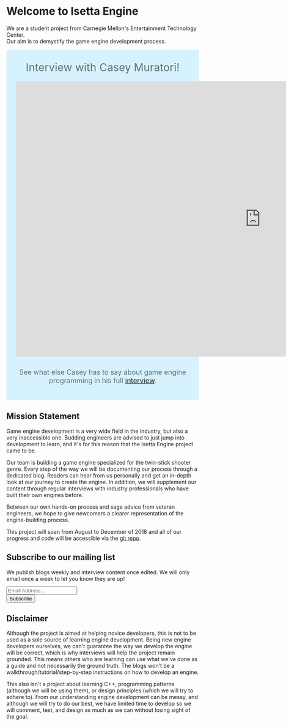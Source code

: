 # Welcome to Isetta Engine

We are a student project from Carnegie Mellon's Entertainment Technology Center.  
Our aim is to demystify the game engine development process.

<div class="vc_row element-row row vc_custom_1478727859541">
	<div class="wpb_column vc_column_container vc_col-sm-12">
		<div class="wpb_wrapper">
			<div class="fw-section hb-fw-599b22a654ae9 without-border no-overlay light-style" style="background-color:#d6f2ff;
 	background-image:url(https://www.litmos.com/wp-content/uploads/2017/04/learning-automation-lms-training.jpg);
 	background-size:cover;
 	padding-top:20px;
 	padding-bottom:40px;
	border-radius: 4px;">
				<div class="row fw-content-wrap" style="padding-bottom:10px;">
					<div class="col-12 nbm">
						<div style="text-align: center; font-size: 28px;
 	line-height: 52px;">
							<span style="color:rgba(0,0,0,0.54);">Interview with Casey Muratori!</span>
						</div>
					</div>
				</div>
				<div class="video-wrapper" style="width: 90%; margin: auto; min-height: 400px">
					<iframe width="1280" height="720" src="https://www.youtube.com/embed/S_JBMqh5eQo?rel=0" frameborder="0" allow="autoplay; encrypted-media" allowfullscreen></iframe>
				</div>
				<div class="row fw-content-wrap">
					<div class="col-12 nbm">
						<div style="text-align: center; font-size: 18px; line-height: 22px; padding: 30px 5px 0px 5px;">
							<span style="color:rgba(0,0,0,0.54);">See what else Casey has to say about game engine programming in his full <a href="interviews/CaseyMuratori-interview">interview</a>.</span>
						</div>
					</div>
				</div>
			</div>
		</div>
	</div>
</div>

## Mission Statement

Game engine development is a very wide field in the industry, but also a very inaccessible one. Budding engineers are advised to just jump into development to learn, and it's for this reason that the Isetta Engine project came to be.

Our team is building a game engine specialized for the twin-stick shooter genre. Every step of the way we will be documenting our process through a dedicated blog. Readers can hear from us personally and get an in-depth look at our journey to create the engine.
In addition, we will supplement our content through regular interviews with industry professionals who have built their own engines before. 

Between our own hands-on process and sage advice from veteran engineers, we hope to give newcomers a clearer representation of the engine-building process. 

This project will span from August to December of 2018 and all of our progress and code will be accessible via the [git repo](https://github.com/Isetta-Team/Isetta-Engine).

<!-- Begin MailChimp Signup Form -->
<link href="//cdn-images.mailchimp.com/embedcode/classic-10_7.css" rel="stylesheet" type="text/css">
<div id="mc_embed_signup">
	<form action="https://isetta.us19.list-manage.com/subscribe/post?u=1d83cb806c55e205be26db856&amp;id=860c7d79cf" method="post" id="mc-embedded-subscribe-form" name="mc-embedded-subscribe-form" class="validate" target="_blank" novalidate>
	    <div id="mc_embed_signup_scroll">
			<h2>Subscribe to our mailing list</h2>
			<p style="margin-bottom: -22px;">We publish blogs weekly and interview content once edited. We will only email once a week to let you know they are up!</p>
			<br><br>
			<div class="mc-field-group">
				<label for="mce-EMAIL"> </label>
				<input type="email" placeholder="Email Address..." name="EMAIL" class="required email" id="mce-EMAIL">
			</div>
			<div id="mce-responses" class="clear">
				<div class="response" id="mce-error-response" style="display:none"></div>
				<div class="response" id="mce-success-response" style="display:none"></div>
			</div>
		    <div style="position: absolute; left: -5000px;" aria-hidden="true">
		    	<input type="text" name="b_1d83cb806c55e205be26db856_860c7d79cf" tabindex="-1" value="">
		    </div>
		    <div class="clear" id="submit-button">
		    	<input type="submit" value="Subscribe" name="subscribe" id="mc-embedded-subscribe" class="button">
		    </div>
	    </div>
	</form>
</div>
<!--End mc_embed_signup-->

## Disclaimer

Although the project is aimed at helping novice developers, this is not to be used as a sole source of learning engine development. Being new engine developers ourselves, we can't guarantee the way we develop the engine will be correct, which is why interviews will help the project remain grounded. This means others who are learning can use what we've done as a guide and not necessarily the ground truth. The blogs won't be a walkthrough/tutorial/step-by-step instructions on how to develop an engine.

This also isn't a project about learning C++, programming patterns (although we will be using them), or design principles (which we will try to adhere to). From our understanding engine development can be messy, and although we will try to do our best, we have limited time to develop so we will comment, test, and design as much as we can without losing sight of the goal.
